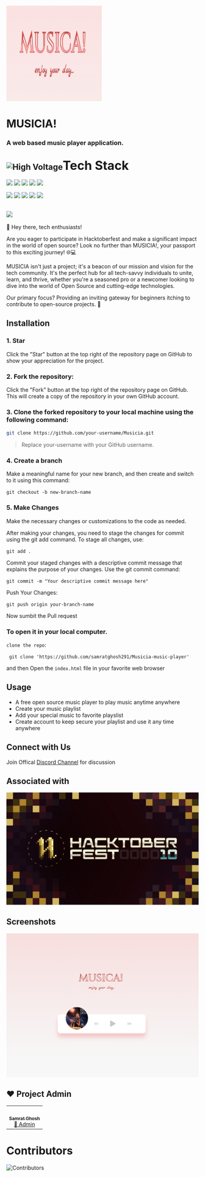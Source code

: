 <img src="/images/Logo.png" width=250 height=250>

# MUSICIA!

### A web based music player application.

<div >
<h2><img src="https://raw.githubusercontent.com/Tarikul-Islam-Anik/Animated-Fluent-Emojis/master/Emojis/Travel%20and%20places/High%20Voltage.png" alt="High Voltage" width="40" height="40" /><font size="6">Tech Stack</font></h2>
<a href="https://developer.mozilla.org/en-US/docs/Glossary/HTML5"><img src="https://img.shields.io/badge/HTML5-E34F26.svg?style=for-the-badge&logo=HTML5&logoColor=white"></a>
<a href="https://developer.mozilla.org/en-US/docs/Web/JavaScript"><img src="https://img.shields.io/badge/JavaScript-F7DF1E.svg?style=for-the-badge&logo=JavaScript&logoColor=black"></a>
<a href="https://getbootstrap.com/"><img src="https://img.shields.io/badge/Bootstrap-7952B3.svg?style=for-the-badge&logo=Bootstrap&logoColor=black"></a>
<a href="https://developer.mozilla.org/en-US/docs/Web/CSS"><img src="https://img.shields.io/badge/CSS3-1572B6.svg?style=for-the-badge&logo=CSS3&logoColor=black"></a>
<a href="https://v2.tailwindcss.com/docs"><img src="https://img.shields.io/badge/Tailwind%20CSS-06B6D4.svg?style=for-the-badge&logo=Tailwind-CSS&logoColor=black"></a>

<div>

<a href="https://github.com/samratghosh291/Musicia-music-player/issues"><img src="https://img.shields.io/github/issues/samratghosh291/Musicia-music-player"></a>
<a href="https://github.com/samratghosh291/Musicia-music-player/pulls"><img src="https://img.shields.io/github/issues-pr/samratghosh291/Musicia-music-player"></a>
<a href="https://github.com/samratghosh291/Musicia-music-player/network/members"><img src="https://img.shields.io/github/forks/samratghosh291/Musicia-music-player"></a>
<a href="https://github.com/samratghosh291/Musicia-music-player/stargazers"><img src="https://img.shields.io/github/stars/samratghosh291/Musicia-music-player"></a>
<a href="https://github.com/samratghosh291/Musicia-music-player/blob/master/LICENSE"><img src="https://img.shields.io/github/license/samratghosh291/Musicia-music-player"></a>

<br> 
  <img src="https://readme-typing-svg.herokuapp.com?color=%2336BCF7&lines=Welcome+to+Musicia+!;Let's+Build+our+own+Together;Thanks+for+Contributing"
 <img src= 'https://capsule-render.vercel.app/api?type=rect&color=gradient&height=2.5'/>
<br>

👋 Hey there, tech enthusiasts!

Are you eager to participate in Hacktoberfest and make a significant impact in the world of open source? Look no further than MUSICIA!, your passport to this exciting journey! 🌐💻

MUSICIA isn't just a project; it's a beacon of our mission and vision for the tech community. It's the perfect hub for all tech-savvy individuals to unite, learn, and thrive, whether you're a seasoned pro or a newcomer looking to dive into the world of Open Source and cutting-edge technologies.

Our primary focus? Providing an inviting gateway for beginners itching to contribute to open-source projects. 🌟

## Installation

### 1. Star
Click the "Star" button at the top right of the repository page on GitHub to show your appreciation for the project.

### 2. Fork the repository:
Click the "Fork" button at the top right of the repository page on GitHub. This will create a copy of the repository in your own GitHub account.

### 3. Clone the forked repository to your local machine using the following command:
```bash
git clone https://github.com/your-username/Musicia.git
```
> Replace your-username with your GitHub username.

### 4. Create a branch
Make a meaningful name for your new branch, and then create and switch to it using this command:
```
git checkout -b new-branch-name
```
### 5. Make Changes
Make the necessary changes or customizations to the code as needed.

After making your changes, you need to stage the changes for commit using the git add command. To stage all changes, use:
```
git add .
```
Commit your staged changes with a descriptive commit message that explains the purpose of your changes. Use the git commit command:
```
git commit -m "Your descriptive commit message here"
```

Push Your Changes:
```
git push origin your-branch-name
```

Now sumbit the Pull request

### To open it in your local computer. <br>
`clone the repo`:
```
 git clone 'https://github.com/samratghosh291/Musicia-music-player'
```
and then Open the `index.html` file in your favorite web browser 

## Usage

- A free open source music player to play music anytime anywhere
- Create your music playlist
- Add your special music to favorite playslist
- Create account to keep secure your playlist and use it any time anywhere

## Connect with Us

Join Offical [Discord Channel](https://discord.gg/3TB4MSh3yV) for discussion

## Associated with

![Hacktoberfest23](https://github.com/Hackerspace2023/HackerSpace/blob/main/public/hacktoberfest_logo.png)

## Screenshots

![screenshot](/screenshots/s1.png)

## ❤️ Project Admin

<table>
	<tr>
		<td align="center">
			<a href="https://github.com/samratghosh291">
				<img src="https://github.com/samratghosh291/Musicia-music-player/blob/main/images/Project_Admin.jpg" width="100px" alt="" />
				<br /> <sub><b>Samrat Ghosh</b></sub>
			</a>
			<br /> <a href="https://github.com/samratghosh291"> 
		👑 Admin
	    </a>
		</td>
	</tr>
</table>

# Contributors

![Contributors](https://contrib.rocks/image?repo=samratghosh291/Musicia&lastUpdate=37676)


